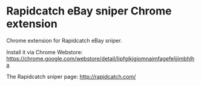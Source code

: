 Rapidcatch eBay sniper  Chrome extension
==========

Chrome extension for Rapidcatch eBay sniper.

Install it via Chrome Webstore: https://chrome.google.com/webstore/detail/lipfgikjgiomnaimfagefeljjimbhlha

The Rapidcatch sniper page: http://rapidcatch.com/
